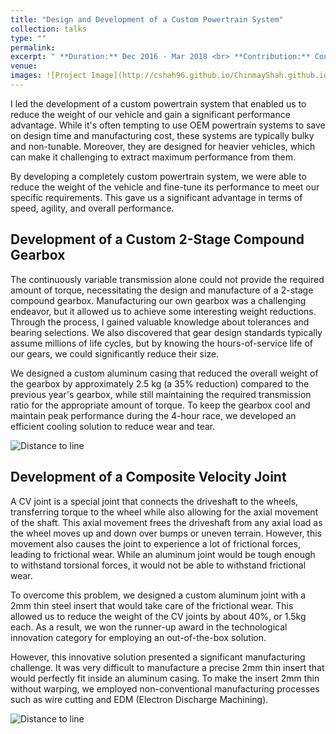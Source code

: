 ```yaml
---
title: "Design and Development of a Custom Powertrain System"
collection: talks
type: ""
permalink: 
excerpt: " **Duration:** Dec 2016 - Mar 2018 <br> **Contribution:** Conceptualization, Machine Design, Design Validation, Manufacturing Processes, Testing and Finite Element Analysis <br>" 
venue:  
images: ![Project Image](http://cshah96.github.io/ChinmayShah.github.io/images/Gearbox.png)
---
```




I led the development of a custom powertrain system that enabled us to reduce the weight of our vehicle and gain a significant performance advantage. While it's often tempting to use OEM powertrain systems to save on design time and manufacturing cost, these systems are typically bulky and non-tunable. Moreover, they are designed for heavier vehicles, which can make it challenging to extract maximum performance from them.

By developing a completely custom powertrain system, we were able to reduce the weight of the vehicle and fine-tune its performance to meet our specific requirements. This gave us a significant advantage in terms of speed, agility, and overall performance.

## Development of a Custom 2-Stage Compound Gearbox

The continuously variable transmission alone could not provide the required amount of torque, necessitating the design and manufacture of a 2-stage compound gearbox. Manufacturing our own gearbox was a challenging endeavor, but it allowed us to achieve some interesting weight reductions. Through the process, I gained valuable knowledge about tolerances and bearing selections. We also discovered that gear design standards typically assume millions of life cycles, but by knowing the hours-of-service life of our gears, we could significantly reduce their size.

We designed a custom aluminum casing that reduced the overall weight of the gearbox by approximately 2.5 kg (a 35% reduction) compared to the previous year's gearbox, while still maintaining the required transmission ratio for the appropriate amount of torque. To keep the gearbox cool and maintain peak performance during the 4-hour race, we developed an efficient cooling solution to reduce wear and tear.

![Distance to line](http://cshah96.github.io/ChinmayShah.github.io/images/Gearbox.png)

## Development of a Composite Velocity Joint

A CV joint is a special joint that connects the driveshaft to the wheels, transferring torque to the wheel while also allowing for the axial movement of the shaft. This axial movement frees the driveshaft from any axial load as the wheel moves up and down over bumps or uneven terrain. However, this movement also causes the joint to experience a lot of frictional forces, leading to frictional wear. While an aluminum joint would be tough enough to withstand torsional forces, it would not be able to withstand frictional wear.

To overcome this problem, we designed a custom aluminum joint with a 2mm thin steel insert that would take care of the frictional wear. This allowed us to reduce the weight of the CV joints by about 40%, or 1.5kg each. As a result, we won the runner-up award in the technological innovation category for employing an out-of-the-box solution.

However, this innovative solution presented a significant manufacturing challenge. It was very difficult to manufacture a precise 2mm thin insert that would perfectly fit inside an aluminum casing. To make the insert 2mm thin without warping, we employed non-conventional manufacturing processes such as wire cutting and EDM (Electron Discharge Machining).

![Distance to line](http://cshah96.github.io/ChinmayShah.github.io/images/CVJ.png)